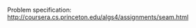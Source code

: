 Problem specification: <br/>
http://coursera.cs.princeton.edu/algs4/assignments/seam.html
<br/><br/>
